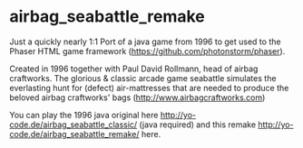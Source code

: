 airbag_seabattle_remake
=======================

Just a quickly nearly 1:1 Port of a java game from 1996 to get used to the Phaser HTML game framework (https://github.com/photonstorm/phaser).

Created in 1996 together with Paul David Rollmann, head of airbag craftworks.
The glorious & classic arcade game seabattle simulates the everlasting hunt for (defect) air-mattresses that are needed to produce the beloved airbag craftworks' bags (http://www.airbagcraftworks.com) 

You can play the 1996 java original here http://yo-code.de/airbag_seabattle_classic/ (java required) and this remake http://yo-code.de/airbag_seabattle_remake/ here.




